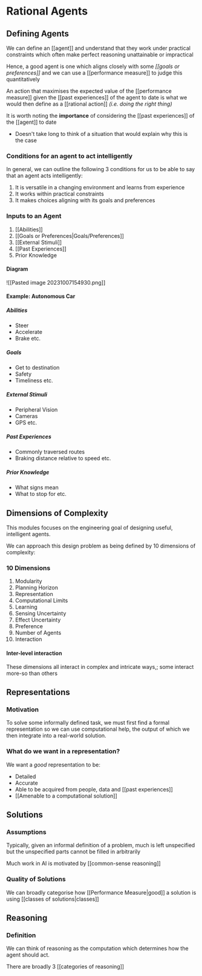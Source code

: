 # Rational Agents
## Defining Agents
We can define an [[agent]] and understand that they work under practical constraints which often make perfect reasoning unattainable or impractical

Hence, a good agent is one which aligns closely with some *[[goals or preferences]]* and we can use a [[performance measure]] to judge this quantitatively

An action that maximises the expected value of the [[performance measure]] given the [[past experiences]] of the agent to date is what we would then define as a [[rational action]] *(i.e. doing the right thing)*

It is worth noting the **importance** of considering the [[past experiences]] of the [[agent]] to date
- Doesn't take long to think of a situation that would explain why this is the case
### Conditions for an agent to act intelligently
In general, we can outline the following 3 conditions for us to be able to say that an agent acts intelligently:
1. It is versatile in a changing environment and learns from experience
2. It works within practical constraints
3. It makes choices aligning with its goals and preferences
### Inputs to an Agent
1. [[Abilities]]
2. [[Goals or Preferences|Goals/Preferences]]
3. [[External Stimuli]] 
4. [[Past Experiences]]
5. Prior Knowledge
#### Diagram
![[Pasted image 20231007154930.png]]
#### Example: Autonomous Car
##### Abilities
- Steer
- Accelerate
- Brake
etc.
##### Goals
- Get to destination
- Safety
- Timeliness
etc.
##### External Stimuli
- Peripheral Vision
- Cameras
- GPS
etc.
##### Past Experiences
- Commonly traversed routes
- Braking distance relative to speed
etc.
##### Prior Knowledge
- What signs mean
- What to stop for
etc.




## Dimensions of Complexity
This modules focuses on the engineering goal of designing useful, intelligent agents.

We can approach this design problem as being defined by 10 dimensions of complexity:
### 10 Dimensions
1. Modularity
2. Planning Horizon
3. Representation
4. Computational Limits
5. Learning
6. Sensing Uncertainty
7. Effect Uncertainty
8. Preference
9. Number of Agents
10. Interaction
#### Inter-level interaction
These dimensions all interact in complex and intricate ways,; some interact more-so than others

## Representations
### Motivation
To solve some informally defined task, we must first find a formal representation so we can use computational help, the output of which we then integrate into a real-world solution.
### What do we want in a representation?
We want a *good* representation to be:
- Detailed
- Accurate
- Able to be acquired from people, data and [[past experiences]]
- [[Amenable to a computational solution]]
## Solutions
### Assumptions
Typically, given an informal definition of a problem, much is left unspecified but the unspecified parts cannot be filled in arbitrarily

Much work in AI is motivated by [[common-sense reasoning]]
### Quality of Solutions
We can broadly categorise how [[Performance Measure|good]] a solution is using [[classes of solutions|classes]]
## Reasoning
### Definition
We can think of reasoning as the computation which determines how the agent should act.

There are broadly 3 [[categories of reasoning]]